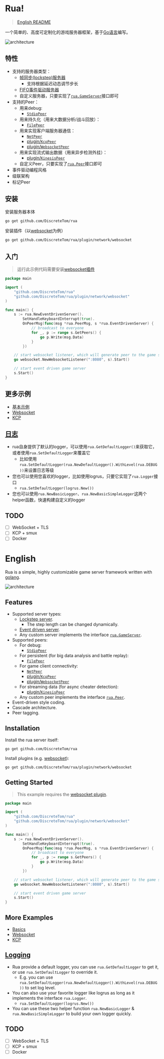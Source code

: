 # Rua!

> [English README](#english)

一个简单的、高度可定制化的游戏服务器框架，基于[Go语言](https://golang.org/)编写。

![architecture](./img/architecture.png)

## 特性

- 支持的服务器类型：
  - [帧同步(lockstep)服务器](https://github.com/DiscreteTom/rua/blob/main/lockstep.go)
    - 支持根据延迟动态调节步长
  - [FIFO事件驱动服务器](https://github.com/DiscreteTom/rua/blob/main/eventdriven.go)
  - 自定义服务器，只要实现了[`rua.GameServer`](https://github.com/DiscreteTom/rua/blob/main/model.go)接口即可
- 支持的Peer：
  - 用来debug:
    - [`StdioPeer`](https://github.com/DiscreteTom/rua/blob/main/peers/debug/stdio.go)
  - 用来持久化（用来大数据分析/战斗回放）：
    - [`FilePeer`](https://github.com/DiscreteTom/rua/blob/main/peers/persistent/file.go)
  - 用来实现客户端服务器通信：
    - [`NetPeer`](https://github.com/DiscreteTom/rua/blob/main/peers/network/net.go)
    - [plugin/`KcpPeer`](https://github.com/DiscreteTom/rua/tree/main/plugin/network/kcp)
    - [plugin/`WebsocketPeer`](https://github.com/DiscreteTom/rua/tree/main/plugin/network/websocket)
  - 用来实现流式输出数据（用来异步检测外挂）：
    - [plugin/`KinesisPeer`](https://github.com/DiscreteTom/rua/tree/main/plugin/stream/kinesis)
  - 自定义Peer，只要实现了[`rua.Peer`](https://github.com/DiscreteTom/rua/blob/main/model.go)接口即可
- 事件驱动编程风格
- 级联架构
- 标记Peer

## 安装

安装服务器本体

```bash
go get github.com/DiscreteTom/rua
```

安装插件（以[websocket](https://github.com/DiscreteTom/rua/tree/main/plugin/network/websocket)为例）

```bash
go get github.com/DiscreteTom/rua/plugin/network/websocket
```

## 入门

> 运行此示例代码需要安装[websocket插件](https://github.com/DiscreteTom/rua/tree/main/plugin/network/websocket)

```go
package main

import (
	"github.com/DiscreteTom/rua"
	"github.com/DiscreteTom/rua/plugin/network/websocket"
)

func main() {
	s := rua.NewEventDrivenServer().
		SetHandleKeyboardInterrupt(true).
		OnPeerMsg(func(msg *rua.PeerMsg, s *rua.EventDrivenServer) {
			// broadcast to everyone
			for _, p := range s.GetPeers() {
				go p.Write(msg.Data)
			}
		})

	// start websocket listener, which will generate peer to the game server
	go websocket.NewWebsocketListener(":8080", s).Start()

	// start event driven game server
	s.Start()
}
```

## 更多示例

- [基本示例](https://github.com/DiscreteTom/rua/tree/main/example)
- [Websocket](https://github.com/DiscreteTom/rua/tree/main/plugin/network/websocket/_example)
- [KCP](https://github.com/DiscreteTom/rua/tree/main/plugin/network/kcp/_example)

## [日志](https://github.com/DiscreteTom/rua/blob/main/logger.go)

- rua自身提供了默认的logger，可以使用`rua.GetDefaultLogger()`来获取它，或者使用`rua.SetDefaultLogger`来覆盖它
  - 比如使用`rua.SetDefaultLogger(rua.NewDefaultLogger().WithLevel(rua.DEBUG))`来设置日志等级
- 您也可以使用您喜欢的logger，比如使用logrus，只要它实现了`rua.Logger`接口
  - `rua.SetDefaultLogger(logrus.New())`
- 您也可以使用`rua.NewBasicLogger`、`rua.NewBasicSimpleLogger`这两个helper函数，快速构建自定义的logger

## TODO

- [ ] WebSocket + TLS
- [ ] KCP + smux
- [ ] Docker

# English

Rua is a simple, highly customizable game server framework written with [golang](https://golang.org/).

![architecture](./img/architecture.png)

## Features

- Supported server types:
  - [Lockstep server](https://github.com/DiscreteTom/rua/blob/main/lockstep.go).
    - The step length can be changed dynamically.
  - [Event driven server](https://github.com/DiscreteTom/rua/blob/main/eventdriven.go).
  - Any custom server implements the interface [`rua.GameServer`](https://github.com/DiscreteTom/rua/blob/main/model.go).
- Supported peers:
  - For debug:
    - [`StdioPeer`](https://github.com/DiscreteTom/rua/blob/main/peers/debug/stdio.go)
  - For persistent (for big data analysis and battle replay):
    - [`FilePeer`](https://github.com/DiscreteTom/rua/blob/main/peers/persistent/file.go)
  - For game client connectivity:
    - [`NetPeer`](https://github.com/DiscreteTom/rua/blob/main/peers/network/net.go)
    - [plugin/`KcpPeer`](https://github.com/DiscreteTom/rua/tree/main/plugin/network/kcphttps://github.com/DiscreteTom/rua/tree/main/plugin/network/kcp)
    - [plugin/`WebsocketPeer`](https://github.com/DiscreteTom/rua/tree/main/plugin/network/websocket)
  - For streaming data (for async cheater detection):
    - [plugin/`KinesisPeer`](https://github.com/DiscreteTom/rua/tree/main/plugin/stream/kinesis)
  - Any custom peer implements the interface [`rua.Peer`](https://github.com/DiscreteTom/rua/blob/main/model.go).
- Event-driven style coding.
- Cascade architecture.
- Peer tagging.

## Installation

Install the rua server itself:

```bash
go get github.com/DiscreteTom/rua
```

Install plugins (e.g. [websocket](https://github.com/DiscreteTom/rua/tree/main/plugin/network/websocket)):

```bash
go get github.com/DiscreteTom/rua/plugin/network/websocket
```

## Getting Started

> This example requires the [websocket plugin](https://github.com/DiscreteTom/rua/tree/main/plugin/network/websocket).

```go
package main

import (
	"github.com/DiscreteTom/rua"
	"github.com/DiscreteTom/rua/plugin/network/websocket"
)

func main() {
	s := rua.NewEventDrivenServer().
		SetHandleKeyboardInterrupt(true).
		OnPeerMsg(func(msg *rua.PeerMsg, s *rua.EventDrivenServer) {
			// broadcast to everyone
			for _, p := range s.GetPeers() {
				go p.Write(msg.Data)
			}
		})

	// start websocket listener, which will generate peer to the game server
	go websocket.NewWebsocketListener(":8080", s).Start()

	// start event driven game server
	s.Start()
}
```

## More Examples

- [Basics](https://github.com/DiscreteTom/rua/tree/main/example)
- [Websocket](https://github.com/DiscreteTom/rua/tree/main/plugin/network/websocket/_example)
- [KCP](https://github.com/DiscreteTom/rua/tree/main/plugin/network/kcp/_example)

## [Logging](https://github.com/DiscreteTom/rua/blob/main/logger.go)

- Rua provide a default logger, you can use `rua.GetDefaultLogger` to get it, or use `rua.SetDefaultLogger` to override it.
  - E.g. you can use `rua.SetDefaultLogger(rua.NewDefaultLogger().WithLevel(rua.DEBUG))` to set log level.
- You can also use your favorite logger like logrus as long as it implements the interface `rua.Logger`.
  - `rua.SetDefaultLogger(logrus.New())`
- You can use these two helper function `rua.NewBasicLogger` & `rua.NewBasicSimpleLogger` to build your own logger quickly.

## TODO

- [ ] WebSocket + TLS
- [ ] KCP + smux
- [ ] Docker
